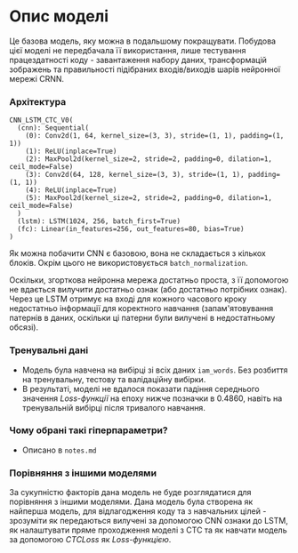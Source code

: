 # Опис моделі

Це базова модель, яку можна в подальшому покращувати. Побудова цієї моделі не передбачала її використання, лише тестування працездатності коду - завантаження набору даних, трансформацій зображень та правильності підібраних входів/виходів шарів нейронної мережі CRNN.

### Архітектура

```
CNN_LSTM_CTC_V0(
  (cnn): Sequential(
    (0): Conv2d(1, 64, kernel_size=(3, 3), stride=(1, 1), padding=(1, 1))
    (1): ReLU(inplace=True)
    (2): MaxPool2d(kernel_size=2, stride=2, padding=0, dilation=1, ceil_mode=False)
    (3): Conv2d(64, 128, kernel_size=(3, 3), stride=(1, 1), padding=(1, 1))
    (4): ReLU(inplace=True)
    (5): MaxPool2d(kernel_size=2, stride=2, padding=0, dilation=1, ceil_mode=False)
  )
  (lstm): LSTM(1024, 256, batch_first=True)
  (fc): Linear(in_features=256, out_features=80, bias=True)
)
```

Як можна побачити CNN є базовою, вона не складається з кількох блоків. Окрім цього не використовується `batch_normalization`. 

Оскільки, згорткова нейронна мережа достатньо проста, з її допомогою не вдається вилучити достатньо ознак (або достатньо потрібних ознак). Через це LSTM отримує на вході для кожного часового кроку недостатньо інформації для коректного навчання (запам'ятовування патернів в даних, оскільки ці патерни були вилучені в недостатньому обсязі).

### Тренувальні дані
- Модель була навчена на вибірці зі всіх даних `iam_words`. Без розбиття на тренувальну, тестову та валідаційну вибірки. 
- В результаті, моделі не вдалося показати падіння середнього значення *Loss-функції* на епоху нижче позначки в 0.4860, навіть на тренувальній вибірці після тривалого навчання. 

### Чому обрані такі гіперпараметри? 
- Описано в `notes.md`

### Порівняння з іншими моделями
За сукупністю факторів дана модель не буде розглядатися для порівняння з іншими моделями. Дана модель була створена як найперша модель, для відлагодження коду та з навчальних цілей - зрозуміти як передаються вилучені за допомогою CNN ознаки до LSTM, як налаштувати пряме проходження моделі з CTC та як навчати модель за допомогою *CTCLoss* як *Loss-функцією*.